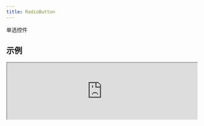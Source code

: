 ```yaml
---
title: RadioButton
---
```

单选控件

## 示例

<div><iframe style="width: 100%; margin: 0;" src="http://ui-demos.blankapp.org/radiobutton-example" scrolling="no" /></div>

```jsx
<RadioButton.Group>
  <RadioButton text={'Option1'} checked />
  <RadioButton text={'Option2'} />
</RadioButton.Group>
```

## 状态

### 禁用

<div><iframe style="width: 100%; margin: 0;" src="http://ui-demos.blankapp.org/radiobutton-state-disabled" scrolling="no" /></div>

```jsx
<RadioButton.Group>
  <RadioButton text={'Option1'} value={'1'} disabled />
  <RadioButton text={'Option2'} value={'2'} disabled />
</RadioButton.Group>
```

### 选中
<div><iframe style="width: 100%; margin: 0;" src="http://ui-demos.blankapp.org/radiobutton-state-checked" scrolling="no" /></div>

```jsx
<RadioButton.Group>
  <RadioButton text={'Option1'} value={'1'} checked />
  <RadioButton text={'Option2'} value={'2'} />
</RadioButton.Group>
```

## API

### 属性

名称 | 描述 | 类型 | 可选值 | 默认值
--- | --- | --- | --- | ---
`CircleComponent` | - | element | - | -
`text` | 显示的文本 | string | - | 空字符串 ('')
`value` | - | string | - | -
`disabled` | 是否处于禁用状态 | bool | - | `false`
`checked` | 是否处于选中状态 | bool | - | `false`

### 事件

名称 | 描述
--- | ---
`onCheckedChange` | -
